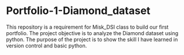 # Portfolio-1-Diamond_dataset
This repository is a requirement for Misk_DSI class to build our first portfolio. The project objective is to analyze the Diamond dataset using python. The purpose of the project is to show the skill I have learned in version control and basic python.
